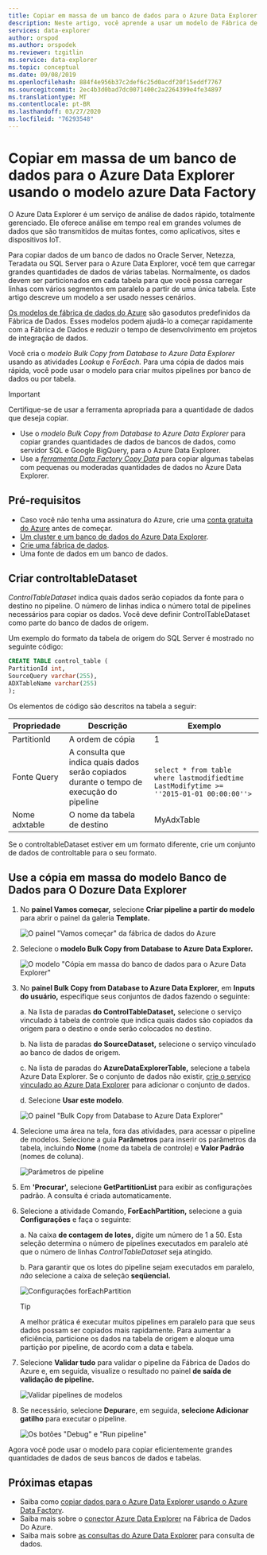 ```yaml
---
title: Copiar em massa de um banco de dados para o Azure Data Explorer usando o modelo azure Data Factory
description: Neste artigo, você aprende a usar um modelo de Fábrica de Dados do Azure para copiar em massa de um banco de dados para o Azure Data Explorer
services: data-explorer
author: orspod
ms.author: orspodek
ms.reviewer: tzgitlin
ms.service: data-explorer
ms.topic: conceptual
ms.date: 09/08/2019
ms.openlocfilehash: 884f4e956b37c2def6c25d0acdf20f15eddf7767
ms.sourcegitcommit: 2ec4b3d0bad7dc0071400c2a2264399e4fe34897
ms.translationtype: MT
ms.contentlocale: pt-BR
ms.lasthandoff: 03/27/2020
ms.locfileid: "76293548"
---
```

# <a name="copy-in-bulk-from-a-database-to-azure-data-explorer-by-using-the-azure-data-factory-template"></a>Copiar em massa de um banco de dados para o Azure Data Explorer usando o modelo azure Data Factory 

O Azure Data Explorer é um serviço de análise de dados rápido, totalmente gerenciado. Ele oferece análise em tempo real em grandes volumes de dados que são transmitidos de muitas fontes, como aplicativos, sites e dispositivos IoT. 

Para copiar dados de um banco de dados no Oracle Server, Netezza, Teradata ou SQL Server para o Azure Data Explorer, você tem que carregar grandes quantidades de dados de várias tabelas. Normalmente, os dados devem ser particionados em cada tabela para que você possa carregar linhas com vários segmentos em paralelo a partir de uma única tabela. Este artigo descreve um modelo a ser usado nesses cenários.

[Os modelos de fábrica de dados do Azure](/azure/data-factory/solution-templates-introduction) são gasodutos predefinidos da Fábrica de Dados. Esses modelos podem ajudá-lo a começar rapidamente com a Fábrica de Dados e reduzir o tempo de desenvolvimento em projetos de integração de dados. 

Você cria o *modelo Bulk Copy from Database to Azure Data Explorer* usando as atividades *Lookup* e *ForEach.* Para uma cópia de dados mais rápida, você pode usar o modelo para criar muitos pipelines por banco de dados ou por tabela. 

> [!IMPORTANT]
> Certifique-se de usar a ferramenta apropriada para a quantidade de dados que deseja copiar.
> * Use o *modelo Bulk Copy from Database to Azure Data Explorer* para copiar grandes quantidades de dados de bancos de dados, como servidor SQL e Google BigQuery, para o Azure Data Explorer. 
> * Use a [*ferramenta Data Factory Copy Data*](data-factory-load-data.md) para copiar algumas tabelas com pequenas ou moderadas quantidades de dados no Azure Data Explorer. 

## <a name="prerequisites"></a>Pré-requisitos

* Caso você não tenha uma assinatura do Azure, crie uma [conta gratuita do Azure](https://azure.microsoft.com/free/) antes de começar.
* [Um cluster e um banco de dados do Azure Data Explorer](create-cluster-database-portal.md).
* [Crie uma fábrica de dados](data-factory-load-data.md#create-a-data-factory).
* Uma fonte de dados em um banco de dados.

## <a name="create-controltabledataset"></a>Criar controltableDataset

*ControlTableDataset* indica quais dados serão copiados da fonte para o destino no pipeline. O número de linhas indica o número total de pipelines necessários para copiar os dados. Você deve definir ControlTableDataset como parte do banco de dados de origem.

Um exemplo do formato da tabela de origem do SQL Server é mostrado no seguinte código:
    
```sql   
CREATE TABLE control_table (
PartitionId int,
SourceQuery varchar(255),
ADXTableName varchar(255)
);
```

Os elementos de código são descritos na tabela a seguir:

|Propriedade  |Descrição  | Exemplo
|---------|---------| ---------|
|PartitionId   |  A ordem de cópia | 1  |  
|Fonte Query   |  A consulta que indica quais dados serão copiados durante o tempo de execução do pipeline | <br>`select * from table where lastmodifiedtime  LastModifytime >= ''2015-01-01 00:00:00''>` </br>    
|Nome adxtable  |  O nome da tabela de destino | MyAdxTable       |  

Se o controltableDataset estiver em um formato diferente, crie um conjunto de dados de controltable para o seu formato.

## <a name="use-the-bulk-copy-from-database-to-azure-data-explorer-template"></a>Use a cópia em massa do modelo Banco de Dados para O Dozure Data Explorer

1. No **painel Vamos começar,** selecione **Criar pipeline a partir do modelo** para abrir o painel da galeria **Template.**

    ![O painel "Vamos começar" da fábrica de dados do Azure](media/data-factory-template/adf-get-started.png)

1. Selecione o **modelo Bulk Copy from Database to Azure Data Explorer.**
 
    ![O modelo "Cópia em massa do banco de dados para o Azure Data Explorer"](media/data-factory-template/pipeline-from-template.png)

1.  No **painel Bulk Copy from Database to Azure Data Explorer,** em **Inputs do usuário,** especifique seus conjuntos de dados fazendo o seguinte: 

    a. Na lista de paradas **do ControlTableDataset,** selecione o serviço vinculado à tabela de controle que indica quais dados são copiados da origem para o destino e onde serão colocados no destino. 

    b. Na lista de paradas **do SourceDataset,** selecione o serviço vinculado ao banco de dados de origem. 

    c. Na lista de paradas do **AzureDataExplorerTable,** selecione a tabela Azure Data Explorer. Se o conjunto de dados não existir, [crie o serviço vinculado ao Azure Data Explorer](data-factory-load-data.md#create-the-azure-data-explorer-linked-service) para adicionar o conjunto de dados.

    d. Selecione **Usar este modelo**.

    ![O painel "Bulk Copy from Database to Azure Data Explorer"](media/data-factory-template/configure-bulk-copy-adx-template.png)

1. Selecione uma área na tela, fora das atividades, para acessar o pipeline de modelos. Selecione a guia **Parâmetros** para inserir os parâmetros da tabela, incluindo **Nome** (nome da tabela de controle) e **Valor Padrão** (nomes de coluna).

    ![Parâmetros de pipeline](media/data-factory-template/pipeline-parameters.png)

1.  Em **'Procurar',** selecione **GetPartitionList** para exibir as configurações padrão. A consulta é criada automaticamente.
1.  Selecione a atividade Comando, **ForEachPartition,** selecione a guia **Configurações** e faça o seguinte:

    a. Na caixa **de contagem de lotes,** digite um número de 1 a 50. Esta seleção determina o número de pipelines executados em paralelo até que o número de linhas *ControlTableDataset* seja atingido. 

    b. Para garantir que os lotes do pipeline sejam executados em paralelo, *não* selecione a caixa de seleção **seqüencial.**

    ![Configurações forEachPartition](media/data-factory-template/foreach-partition-settings.png)

    > [!TIP]
    > A melhor prática é executar muitos pipelines em paralelo para que seus dados possam ser copiados mais rapidamente. Para aumentar a eficiência, particione os dados na tabela de origem e aloque uma partição por pipeline, de acordo com a data e tabela.

1. Selecione **Validar tudo** para validar o pipeline da Fábrica de Dados do Azure e, em seguida, visualize o resultado no painel **de saída de validação de pipeline.**

    ![Validar pipelines de modelos](media/data-factory-template/validate-template-pipelines.png)

1. Se necessário, selecione **Depurar**e, em seguida, **selecione Adicionar gatilho** para executar o pipeline.

    ![Os botões "Debug" e "Run pipeline"](media/data-factory-template/trigger-run-of-pipeline.png)    

Agora você pode usar o modelo para copiar eficientemente grandes quantidades de dados de seus bancos de dados e tabelas.

## <a name="next-steps"></a>Próximas etapas

* Saiba como [copiar dados para o Azure Data Explorer usando o Azure Data Factory](data-factory-load-data.md).
* Saiba mais sobre o [conector Azure Data Explorer](/azure/data-factory/connector-azure-data-explorer) na Fábrica de Dados Do Azure.
* Saiba mais sobre [as consultas do Azure Data Explorer](/azure/data-explorer/web-query-data) para consulta de dados.






